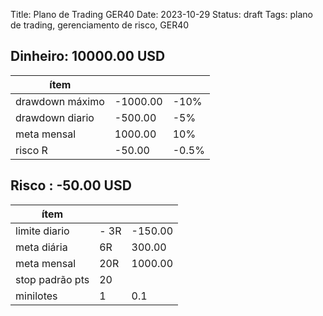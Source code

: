 Title: Plano de Trading GER40
Date: 2023-10-29
Status: draft
Tags: plano de trading, gerenciamento de risco, GER40

## Dinheiro: 10000.00 USD

| ítem | | |
| --- | --- | --- |
| drawdown máximo | -1000.00 | -10% |
| drawdown diario | -500.00 | -5% |
| meta mensal | 1000.00 | 10% |
| risco R | -50.00 | -0.5% |

## Risco : -50.00 USD

| ítem  |  | |
| ---- | ---- | ---- |
| limite diario | - 3R | -150.00 |
| meta diária | 6R | 300.00 |
| meta mensal | 20R | 1000.00 |
| stop padrão pts | 20 | |
| minilotes | 1 | 0.1 |

